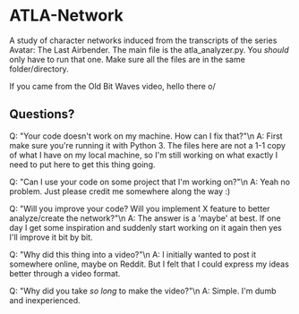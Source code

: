 # ATLA-Network
A study of character networks induced from the transcripts of the series Avatar: The Last Airbender.
The main file is the atla_analyzer.py. You *should* only have to run that one.
Make sure all the files are in the same folder/directory.


If you came from the Old Bit Waves video, hello there o/


## Questions?

Q: "Your code doesn't work on my machine. How can I fix that?"\n
A: First make sure you're running it with Python 3. The files here are not a 1-1 copy of what I have on my local machine, so I'm still working on what exactly I need to put here to get this thing going.

Q: "Can I use your code on some project that I'm working on?"\n
A: Yeah no problem. Just please credit me somewhere along the way :)

Q: "Will you improve your code? Will you implement X feature to better analyze/create the network?"\n
A: The answer is a 'maybe' at best. If one day I get some inspiration and suddenly start working on it again then yes I'll improve it bit by bit.

Q: "Why did this thing into a video?"\n
A: I initially wanted to post it somewhere online, maybe on Reddit. But I felt that I could express my ideas better through a video format.

Q: "Why did you take *so long* to make the video?"\n
A: Simple. I'm dumb and inexperienced.

